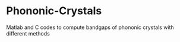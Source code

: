 # Phononic-Crystals
Matlab and C codes to compute bandgaps of phononic crystals with different methods
